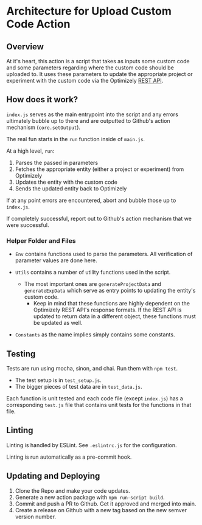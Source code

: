 # Architecture for Upload Custom Code Action

## Overview
At it's heart, this action is a script that takes as inputs some
custom code and some parameters regarding where the custom code
should be uploaded to. It uses these parameters to update the
appropriate project or experiment with the custom code via the
Optimizely [REST API](https://docs.developers.optimizely.com/web/docs/rest-api-introduction).

## How does it work?
`index.js` serves as the main entrypoint into the script and any
errors ultimately bubble up to there and are outputted to Github's
action mechanism (`core.setOutput`).

The real fun starts in the `run` function inside of `main.js`.

At a high level, `run`:
1. Parses the passed in parameters
2. Fetches the appropriate entity (either a project or experiment) from Optimizely
3. Updates the entity with the custom code
4. Sends the updated entity back to Optimizely

If at any point errors are encountered, abort and bubble those up to `index.js`.

If completely successful, report out to Github's action mechanism 
that we were successful.

### Helper Folder and Files
* `Env` contains functions used to parse the parameters. All
verification of parameter values are done here.

* `Utils` contains a number of utility functions used in the script.
  * The most important ones are `generateProjectData` and `generateExpData`
  which serve as entry points to updating the entity's custom code.
    * Keep in mind that these functions are highly dependent on the
    Optimizely REST API's response formats. If the REST API is updated
    to return data in a different object, these functions must be
    updated as well.
    
* `Constants` as the name implies simply contains some constants.

## Testing
Tests are run using mocha, sinon, and chai. Run them with `npm test`.
* The test setup is in `test_setup.js`.
* The bigger pieces of test data are in `test_data.js`.

Each function is unit tested and each code file (except `index.js`)
has a corresponding `test.js` file that contains unit tests for the 
functions in that file.

## Linting
Linting is handled by ESLint. See `.eslintrc.js` for the configuration.

Linting is run automatically as a pre-commit hook.

## Updating and Deploying
1. Clone the Repo and make your code updates.
2. Generate a new action package with `npm run-script build`.
3. Commit and push a PR to Github. Get it approved and merged
into main. 
4. Create a release on Github with a new tag based on the new
semver version number.
  